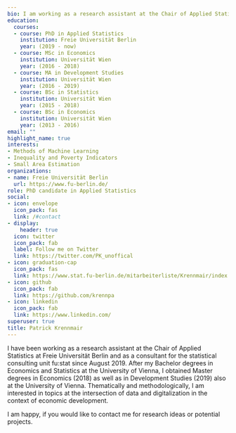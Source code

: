 ```yaml
---
bio: I am working as a research assistant at the Chair of Applied Statistics at Freie Universität Berlin and as a consultant for the statistical consulting unit fu:stat.
education:
  courses:
  - course: PhD in Applied Statistics
    institution: Freie Universität Berlin
    year: (2019 - now)
  - course: MSc in Economics
    institution: Universität Wien
    year: (2016 - 2018)
  - course: MA in Development Studies
    institution: Universität Wien
    year: (2016 - 2019)
  - course: BSc in Statistics
    institution: Universität Wien
    year: (2015 - 2018)
  - course: BSc in Economics
    institution: Universität Wien
    year: (2013 - 2016)
email: ""
highlight_name: true
interests:
- Methods of Machine Learning
- Inequality and Poverty Indicators
- Small Area Estimation
organizations:
- name: Freie Universität Berlin
  url: https://www.fu-berlin.de/
role: PhD candidate in Applied Statistics
social:
- icon: envelope
  icon_pack: fas
  link: /#contact
- display:
    header: true
  icon: twitter
  icon_pack: fab
  label: Follow me on Twitter
  link: https://twitter.com/PK_unoffical
- icon: graduation-cap
  icon_pack: fas
  link: https://www.stat.fu-berlin.de/mitarbeiterliste/Krennmair/index.html
- icon: github
  icon_pack: fab
  link: https://github.com/krennpa
- icon: linkedin
  icon_pack: fab
  link: https://www.linkedin.com/
superuser: true
title: Patrick Krennmair
---
```


I have been working as a research assistant at the Chair of Applied Statistics at Freie Universität Berlin and as a consultant for the statistical consulting unit fu:stat since August 2019. After my Bachelor degrees in Economics and Statistics at the University of Vienna, I obtained Master degrees in Economics (2018) as well as in Development Studies (2019) also at the University of Vienna. Thematically and methodologically, I am interested in topics at the intersection of data and digitalization in the context of economic development.  

I am happy, if you would like to contact me for research ideas or potential projects.
